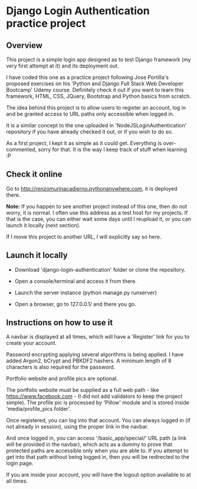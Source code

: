 Django Login Authentication practice project
========================================

Overview
----------------------------------------

This project is a simple login app designed as to test Django framework (my very first attempt at it) and its deployment out.

I have coded this one as a practice project following Jose Portilla's proposed exercises on his 'Python and Django Full Stack Web Developer Bootcamp' Udemy course. Definitely check it out if you want to learn this framework, HTML, CSS, JQuery, Bootstrap and Python basics from scratch.

The idea behind this project is to allow users to register an account, log in and be granted access to URL paths only accessible when logged in.

It is a similar concept to the one uploaded in 'NodeJSLoginAuthentication' repository if you have already checked it out, or if you wish to do so.

As a first project, I kept it as simple as it could get. Everything is over-commented, sorry for that. It is the way I keep track of stuff when learning :P

Check it online
------------------------------------------
Go to http://renzomurinacadierno.pythonanywhere.com, it is deployed there.

**Note:** If you happen to see another project instead of this one, then do not worry, it is normal. I often use this address as a test host for my projects. If that is the case, you can either wait some days until I reupload it, or you can launch it locally (next section).

If I move this project to another URL, I will explicitly say so here.

Launch it locally
------------------------------------------

- Download 'django-login-authentication' folder or clone the repository. 

- Open a console/terminal and access it from there.

- Launch the server instance (python manage.py runserver)

- Open a browser, go to 127.0.0.1/ and there you go.

Instructions on how to use it
------------------------------------------

A navbar is displayed at all times, which will have a 'Register' link for you to create your account.

Password encrypting applying several algorithms is being applied. I have added Argon2, bCrypt and PBKDF2 hashers. A minimum length of 8 characters is also required for the password.

Portfolio website and profile pics are optional.

The portfolio website must be supplied as a full web path - like https://www.facebook.com - (I did not add validators to keep the project simple). The profile pic is processed by 'Pillow' module and is stored inside 'media/profile_pics folder'.

Once registered, you can log into that account. You can always logged in (if not already in session), using the proper link in the navbar.

And once logged in, you can access '/basic_app/special/' URL path (a link will be provided in the navbar), which acts as a dummy to prove that protected paths are accessible only when you are able to. If you attempt to get into that path without being logged in, then you will be redirected to the login page.

If you are inside your account, you will have the logout option available to at all times.
